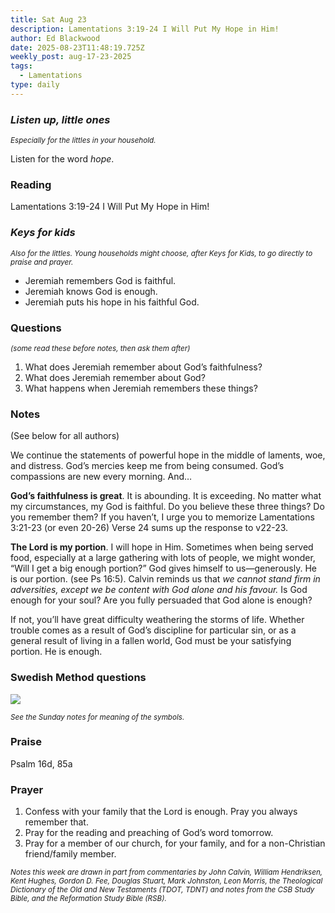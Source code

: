 ```yaml
---
title: Sat Aug 23
description: Lamentations 3:19-24 I Will Put My Hope in Him!
author: Ed Blackwood
date: 2025-08-23T11:48:19.725Z
weekly_post: aug-17-23-2025
tags:
  - Lamentations
type: daily
---
```

### *Listen up, little ones*

<div><small><i>Especially for the littles in your household.</i></small></div>

Listen for the word *hope*.

### Reading

Lamentations 3:19-24 I Will Put My Hope in Him!

### *Keys for kids*

<div><small><i>Also for the littles. Young households might choose, after Keys for Kids, to go directly to praise and prayer.</i></small></div>

* Jeremiah remembers God is faithful.
* Jeremiah knows God is enough.
* Jeremiah puts his hope in his faithful God.

### Questions

<div><small><i>(some read these before notes, then ask them after)</i></small></div>

1. What does Jeremiah remember about God’s faithfulness?
2. What does Jeremiah remember about God?
3. What happens when Jeremiah remembers these things?

### Notes

(See below for all authors)	

We continue the statements of powerful hope in the middle of laments, woe, and distress. God’s mercies keep me from being consumed. God’s compassions are new every morning. And…


**God’s faithfulness is great**. It is abounding. It is exceeding. 	No matter what my circumstances, my God is faithful. Do you believe these three things? Do you remember them? If you haven’t, I urge you to memorize Lamentations 3:21-23 (or even 20-26) Verse 24 sums up the response to v22-23.


**The Lord is my portion**. I will hope in Him. Sometimes when being served food, especially at a large gathering with lots of people, we might wonder, “Will I get a big enough portion?” God gives himself to us—generously. He is our portion. (see Ps 16:5). Calvin reminds us that *we cannot stand firm in adversities, except we be content with God alone and his favour.* Is God enough for your soul? Are you fully persuaded that God alone is enough?

If not, you’ll have great difficulty weathering the storms of life. Whether trouble comes as a result of God’s discipline for particular sin, or as a general result of living in a fallen world, God must be your satisfying portion. He is enough.

### Swedish Method questions

![](/static/img/family_worship_study_ed-swedish_questions.png)

<div><small><i>See the Sunday notes for meaning of the symbols.</i></small></div>

### Praise

Psalm 16d, 85a

### Prayer

1. Confess with your family that the Lord is enough. Pray you always remember that.
2. Pray for the reading and preaching of God’s word tomorrow.
3. Pray for a member of our church, for your family, and for a non-Christian friend/family member.

<div><small><i>Notes this week are drawn in part from commentaries by John Calvin, William Hendriksen, Kent Hughes, Gordon D. Fee, Douglas Stuart, Mark Johnston, Leon Morris, the Theological Dictionary of the Old and New Testaments (TDOT, TDNT) and notes from the CSB Study Bible, and the Reformation Study Bible (RSB).</i></small></div>